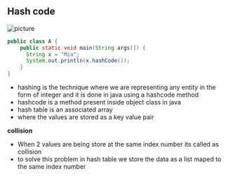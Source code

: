 ## Hash code ##
![picture](https://i.ibb.co/wKpYxGk/image.png)

```java
public class A {
    public static void main(String args[]) {
      String x = "Mia";
      System.out.println(x.hashCode());
    }
}
```
* hashing is the technique where we are representing any entity in the form of integer and it is done in java using a hashcode method
* hashcode is a method present inside object class in java
* hash table is an associated array
* where the values are stored as a key value pair

**collision**
* When 2 values are being store at the same index number its called as collision
* to solve this problem in hash table we store the data as a list maped to the same index number
